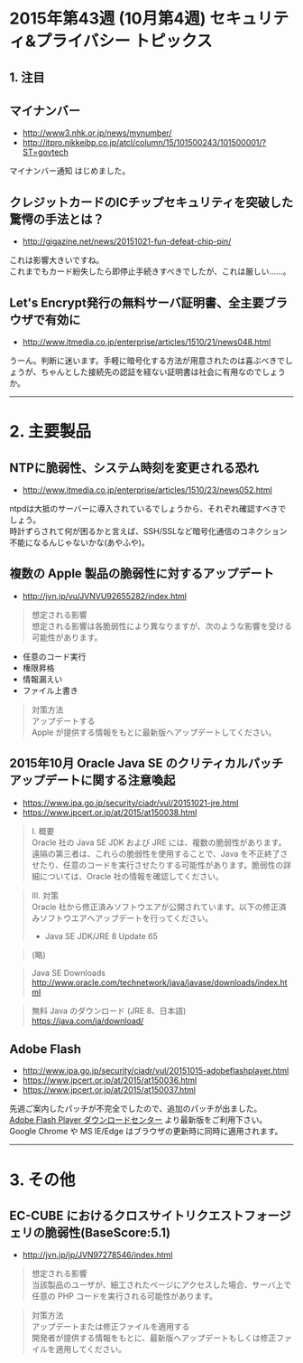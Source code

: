 2015年第43週 (10月第4週) セキュリティ&プライバシー トピックス
===

## 1. 注目
## マイナンバー
+ http://www3.nhk.or.jp/news/mynumber/
+ http://itpro.nikkeibp.co.jp/atcl/column/15/101500243/101500001/?ST=govtech

マイナンバー通知 はじめました。

## クレジットカードのICチップセキュリティを突破した驚愕の手法とは？
+ http://gigazine.net/news/20151021-fun-defeat-chip-pin/

これは影響大きいですね。  
これまでもカード紛失したら即停止手続きすべきでしたが、これは厳しい……。

## Let's Encrypt発行の無料サーバ証明書、全主要ブラウザで有効に
+ http://www.itmedia.co.jp/enterprise/articles/1510/21/news048.html

うーん。判断に迷います。手軽に暗号化する方法が用意されたのは喜ぶべきでしょうが、ちゃんとした接続先の認証を経ない証明書は社会に有用なのでしょうか。

***
# 2. 主要製品
## NTPに脆弱性、システム時刻を変更される恐れ
+ http://www.itmedia.co.jp/enterprise/articles/1510/23/news052.html

ntpdは大抵のサーバーに導入されているでしょうから、それぞれ確認すべきでしょう。  
時計ずらされて何が困るかと言えば、SSH/SSLなど暗号化通信のコネクション不能になるんじゃないかな(あやふや)。

## 複数の Apple 製品の脆弱性に対するアップデート
+ http://jvn.jp/vu/JVNVU92655282/index.html

> 想定される影響  
想定される影響は各脆弱性により異なりますが、次のような影響を受ける可能性があります。
 - 任意のコード実行
 - 権限昇格
 - 情報漏えい
 - ファイル上書き

> 対策方法  
アップデートする  
Apple が提供する情報をもとに最新版へアップデートしてください。

## 2015年10月 Oracle Java SE のクリティカルパッチアップデートに関する注意喚起
+ https://www.ipa.go.jp/security/ciadr/vul/20151021-jre.html
+ https://www.jpcert.or.jp/at/2015/at150038.html

> I. 概要  
Oracle 社の Java SE JDK および JRE には、複数の脆弱性があります。遠隔の第三者は、これらの脆弱性を使用することで、Java を不正終了させたり、任意のコードを実行させたりする可能性があります。脆弱性の詳細については、Oracle 社の情報を確認してください。

> III. 対策  
Oracle 社から修正済みソフトウエアが公開されています。以下の修正済みソフトウエアへアップデートを行ってください。
> - Java SE JDK/JRE 8 Update 65

> (略)

> Java SE Downloads  
http://www.oracle.com/technetwork/java/javase/downloads/index.html

> 無料 Java のダウンロード (JRE 8、日本語)
https://java.com/ja/download/

## Adobe Flash
+ http://www.ipa.go.jp/security/ciadr/vul/20151015-adobeflashplayer.html
+ https://www.jpcert.or.jp/at/2015/at150036.html
+ https://www.jpcert.or.jp/at/2015/at150037.html

先週ご案内したパッチが不完全でしたので、追加のパッチが出ました。  
[Adobe Flash Player ダウンロードセンター](https://get.adobe.com/jp/flashplayer/) より最新版をご利用下さい。  
Google Chrome や MS IE/Edge はブラウザの更新時に同時に適用されます。

***

# 3. その他
## EC-CUBE におけるクロスサイトリクエストフォージェリの脆弱性(BaseScore:5.1)
+ http://jvn.jp/jp/JVN97278546/index.html

> 想定される影響  
当該製品のユーザが、細工されたページにアクセスした場合、サーバ上で任意の PHP コードを実行される可能性があります。

> 対策方法  
アップデートまたは修正ファイルを適用する  
開発者が提供する情報をもとに、最新版へアップデートもしくは修正ファイルを適用してください。
